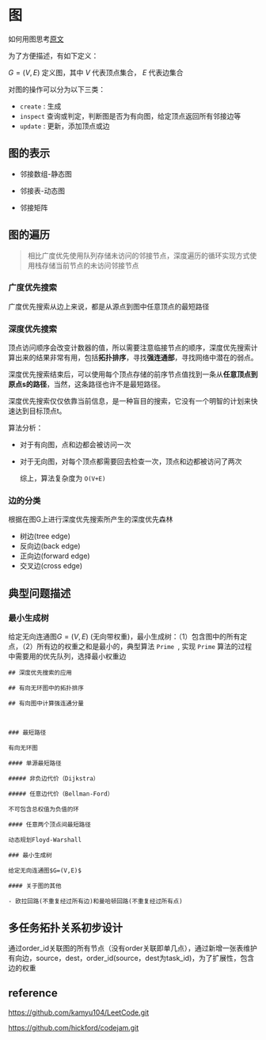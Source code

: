 # 图

如何用图思考[原文](https://medium.freecodecamp.org/i-dont-understand-graph-theory-1c96572a1401)

为了方便描述，有如下定义：

$G=(V,E)$ 定义图，其中 $V$ 代表顶点集合， $E$ 代表边集合

对图的操作可以分为以下三类：

- `create` : 生成
- `inspect` 查询或判定，判断图是否为有向图，给定顶点返回所有邻接边等
- `update` : 更新，添加顶点或边




## 图的表示

- 邻接数组-静态图

- 邻接表-动态图

- 邻接矩阵

## 图的遍历

> 相比广度优先使用队列存储未访问的邻接节点，深度遍历的循环实现方式使用栈存储当前节点的未访问邻接节点



### 广度优先搜索

广度优先搜索从边上来说，都是从源点到图中任意顶点的最短路径



### 深度优先搜索



顶点访问顺序会改变计数器的值，所以需要注意临接节点的顺序，深度优先搜索计算出来的结果非常有用，包括**拓扑排序**，寻找**强连通部**，寻找网络中潜在的弱点。

深度优先搜索结束后，可以使用每个顶点存储的前序节点值找到一条从**任意顶点到原点s的路径**，当然，这条路径也许不是最短路径。

深度优先搜索仅仅依靠当前信息，是一种盲目的搜索，它没有一个明智的计划来快速达到目标顶点t。



算法分析：

- 对于有向图，点和边都会被访问一次

- 对于无向图，对每个顶点都需要回去检查一次，顶点和边都被访问了两次

  综上，算法复杂度为 `O(V+E)` 



### 边的分类

根据在图G上进行深度优先搜索所产生的深度优先森林

- 树边(tree edge)
- 反向边(back edge)
- 正向边(forward edge)
- 交叉边(cross edge)





## 典型问题描述

### 最小生成树

给定无向连通图$G=(V,E)$ (无向带权重)，最小生成树：（1）包含图中的所有定点，（2）所有边的权重之和是最小的，典型算法 `Prime `, 实现 `Prime` 算法的过程中需要用的优先队列，选择最小权重边



```text
## 深度优先搜索的应用

## 有向无环图中的拓扑排序

## 有向图中计算强连通分量



### 最短路径

有向无环图

#### 单源最短路径

##### 非负边代价（Dijkstra）

##### 任意边代价（Bellman-Ford）

不可包含总权值为负值的环

#### 任意两个顶点间最短路径

动态规划Floyd-Warshall

### 最小生成树

给定无向连通图$G=(V,E)$

#### 关于图的其他

- 欧拉回路(不重复经过所有边)和曼哈顿回路(不重复经过所有点)
```











## 多任务拓扑关系初步设计

通过order_id关联图的所有节点（没有order关联即单几点），通过新增一张表维护有向边，source，dest，order_id(source，dest为task_id)，为了扩展性，包含边的权重



## reference

https://github.com/kamyu104/LeetCode.git

https://github.com/hickford/codejam.git